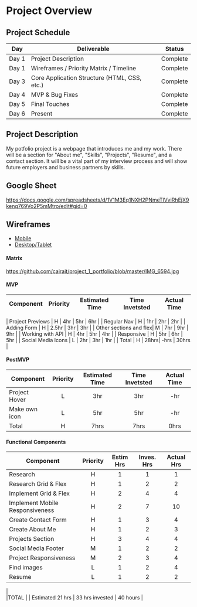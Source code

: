 # Project Overview

## Project Schedule


|  Day | Deliverable | Status
|---|---| ---|
|Day 1| Project Description | Complete
|Day 1| Wireframes / Priority Matrix / Timeline | Complete
|Day 3| Core Application Structure (HTML, CSS, etc.) | Complete
|Day 4| MVP & Bug Fixes | Complete
|Day 5| Final Touches | Complete
|Day 6| Present | Complete


## Project Description

My potfolio project is a webpage that introduces me and my work. There will be a section for "About me", "Skills", "Projects", "Resume", and a contact section. It will be a vital part of my interview process and will show future employers and business partners by skills.

## Google Sheet

https://docs.google.com/spreadsheets/d/1V1M3Eq1NXH2PNmeTlVviRhEjX9kenq769Vo2P5mMtro/edit#gid=0 

## Wireframes

- [Mobile](https://github.com/cairait/project_1_portfolio/blob/master/image0%20(4).jpeg)
- [Desktop/Tablet](https://github.com/cairait/project_1_portfolio/blob/master/image1%20(2).jpeg)

#### Matrix 

https://github.com/cairait/project_1_portfolio/blob/master/IMG_6594.jpg

#### MVP
| Component | Priority | Estimated Time | Time Invetsted | Actual Time |
| --- | :---: |  :---: | :---: | :---: |

| Project Previews | H | 4hr | 5hr | 6hr |
| Regular Nav | H | 1hr | 2hr | 2hr |
| Adding Form | H | 2.5hr | 3hr | 3hr |
| Other sections and flex| M | 7hr | 9hr | 9hr |
| Working with API | H | 4hr | 5hr | 4hr |
| Responsive | H | 5hr | 6hr | 5hr |
| Social Media Icons | L | 2hr | 3hr | 1hr |
| Total | H | 28hrs| -hrs | 30hrs |

#### PostMVP
| Component | Priority | Estimated Time | Time Invetsted | Actual Time |
| --- | :---: |  :---: | :---: | :---: |
| Project Hover | L | 3hr | 3hr | -hr|
| Make own icon | L | 5hr | 5hr | -hr|
| Total | H | 7hrs| 7hrs | 0hrs |

#### Functional Components

| Component | Priority	| Estim Hrs |	Inves. Hrs	| Actual Hrs|
| --- | :---: |  :---: | :---: | :---: |
| Research |	H	| 1	| 1 |	1 |
| Research Grid & Flex 	| H	| 1	| 2	| 2 |
| Implement Grid & Flex	| H	| 2	| 4 | 4 |
| Implement Mobile Responsiveness	| H	| 2 | 7 | 10 |		
| Create Contact Form	| H |	1 | 3 | 4 |	
| Create About Me	| H |	1 | 2 | 3 |	
| Projects Section	| H |	3 | 4 | 4 |	
| Social Media Footer	| M |	1 | 2 | 2 |			
| Project Responsiveness	| M |	2 | 3 | 4 |		
| Find images | L | 1 | 2 | 4 |	
| Resume	| L |	1 | 2 | 2 |	

|				
|TOTAL |	| Estimated 21 hrs	| 33 hrs invested |	40 hours |   
